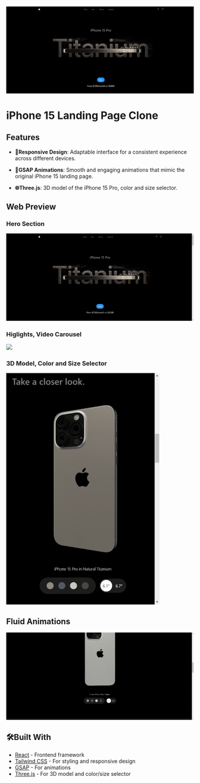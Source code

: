 <div align="center">
  <br />
    <a href="https://alejandrosanserg-iphone-landing.netlify.app/" target="_blank">
      <img src="./src/docs/readme-images/banner.png" alt="Project Banner">
    </a>
  <br />
  </div>

# iPhone 15 Landing Page Clone



## Features

- **📱Responsive Design**: Adaptable interface for a consistent experience across different devices.

- **💫GSAP Animations**: Smooth and engaging animations that mimic the original iPhone 15 landing page. 

- **🌐Three.js**: 3D model of the iPhone 15 Pro, color and size selector.

## Web Preview

### Hero Section

 <img src='./src/docs/readme-images/banner.webp'>

### Higlights, Video Carousel

<img src='./src/docs/readme-images/highlights.webp'>

### 3D Model, Color and Size Selector

<img src='./src/docs/readme-images/3d.webp'>

## Fluid Animations

<img src='./src/docs/readme-images/animations.webp'>


## 🛠️Built With

- [React](https://reactjs.org/) - Frontend framework
- [Tailwind CSS](https://tailwindcss.com/) - For styling and responsive design
- [GSAP](https://greensock.com/gsap/) - For animations
- [Three.js](https://threejs.org/) - For 3D model and color/size selector


